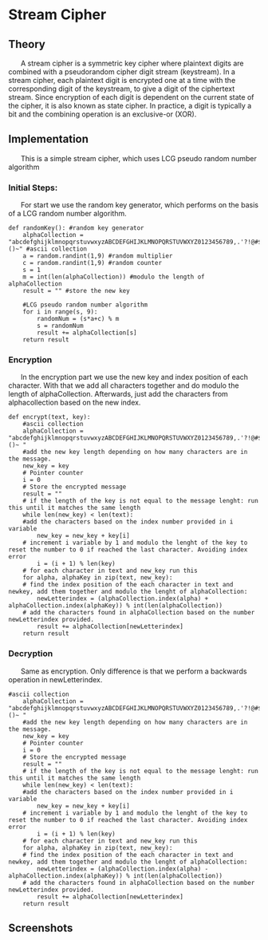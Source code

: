 # Stream Cipher

## Theory

&ensp;&ensp;&ensp; A stream cipher is a symmetric key cipher where plaintext digits are combined with a pseudorandom cipher digit stream (keystream). In a stream cipher, each plaintext digit is encrypted one at a time with the corresponding digit of the keystream, to give a digit of the ciphertext stream. Since encryption of each digit is dependent on the current state of the cipher, it is also known as state cipher. In practice, a digit is typically a bit and the combining operation is an exclusive-or (XOR).

## Implementation 
&ensp;&ensp;&ensp; This is a simple stream cipher, which uses LCG pseudo random number algorithm

### Initial Steps:
&ensp;&ensp;&ensp; For start we use the random key generator, which performs on the basis of a LCG random number algorithm.
```
def randomKey(): #random key generator
    alphaCollection = "abcdefghijklmnopqrstuvwxyzABCDEFGHIJKLMNOPQRSTUVWXYZ0123456789,.'?!@#$%^&*()~" #ascii collection
    a = random.randint(1,9) #random multiplier
    c = random.randint(1,9) #random counter
    s = 1
    m = int(len(alphaCollection)) #modulo the length of alphaCollection 
    result = "" #store the new key

    #LCG pseudo random number algorithm
    for i in range(s, 9):
        randomNum = (s*a+c) % m
        s = randomNum
        result += alphaCollection[s]
    return result
```

### Encryption 
&ensp;&ensp;&ensp; In the encryption part we use the new key and index position of each character. With that we add all characters together and do modulo the length of alphaCollection. Afterwards, just add the characters from alphacollection based on the new index.
```
def encrypt(text, key):
    #ascii collection
    alphaCollection = "abcdefghijklmnopqrstuvwxyzABCDEFGHIJKLMNOPQRSTUVWXYZ0123456789,.'?!@#$%^&*()~ "
    #add the new key length depending on how many characters are in the message.
    new_key = key 
    # Pointer counter
    i = 0 
    # Store the encrypted message
    result = "" 
    # if the length of the key is not equal to the message lenght: run this until it matches the same length
    while len(new_key) < len(text):
    #add the characters based on the index number provided in i variable    
        new_key = new_key + key[i] 
    # increment i variable by 1 and modulo the lenght of the key to reset the number to 0 if reached the last character. Avoiding index error
        i = (i + 1) % len(key) 
    # for each character in text and new_key run this
    for alpha, alphaKey in zip(text, new_key):
    # find the index position of the each character in text and newkey, add them together and modulo the lenght of alphaCollection:
        newLetterindex = (alphaCollection.index(alpha) + alphaCollection.index(alphaKey)) % int(len(alphaCollection))
    # add the characters found in alphaCollection based on the number newLetterindex provided.  
        result += alphaCollection[newLetterindex]
    return result
```

### Decryption 
&ensp;&ensp;&ensp; Same as encryption. Only difference is that we perform a backwards operation in newLetterindex.
```
#ascii collection
    alphaCollection = "abcdefghijklmnopqrstuvwxyzABCDEFGHIJKLMNOPQRSTUVWXYZ0123456789,.'?!@#$%^&*()~ "
    #add the new key length depending on how many characters are in the message.
    new_key = key 
    # Pointer counter
    i = 0 
    # Store the encrypted message
    result = "" 
    # if the length of the key is not equal to the message lenght: run this until it matches the same length
    while len(new_key) < len(text):
    #add the characters based on the index number provided in i variable    
        new_key = new_key + key[i] 
    # increment i variable by 1 and modulo the lenght of the key to reset the number to 0 if reached the last character. Avoiding index error
        i = (i + 1) % len(key) 
    # for each character in text and new_key run this
    for alpha, alphaKey in zip(text, new_key):
    # find the index position of the each character in text and newkey, add them together and modulo the lenght of alphaCollection:
        newLetterindex = (alphaCollection.index(alpha) - alphaCollection.index(alphaKey)) % int(len(alphaCollection))
    # add the characters found in alphaCollection based on the number newLetterindex provided.  
        result += alphaCollection[newLetterindex]
    return result
```

## Screenshots
